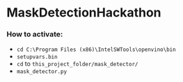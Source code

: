 # MaskDetectionHackathon
### How to activate:
- `cd C:\Program Files (x86)\IntelSWTools\openvino\bin`
- `setupvars.bin`
- `cd` to `this_project_folder/mask_detector/`
- `mask_detector.py`
